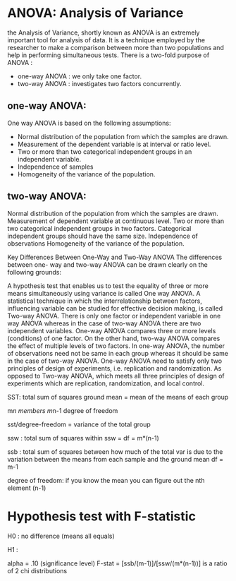 

# ANOVA: Analysis of Variance 

the Analysis of Variance, shortly known as ANOVA is an extremely important tool for analysis of data. It is a technique employed by the researcher to make a comparison between more than two populations and help in performing simultaneous tests. There is a two-fold purpose of ANOVA :
* one-way ANOVA : we only take one factor.
* two-way ANOVA : investigates two factors concurrently. 

## one-way ANOVA:
One way ANOVA is based on the following assumptions:
- Normal distribution of the population from which the samples are drawn.
- Measurement of the dependent variable is at interval or ratio level.
- Two or more than two categorical independent groups in an independent variable.
- Independence of samples
- Homogeneity of the variance of the population.

## two-way ANOVA:
Normal distribution of the population from which the samples are drawn.
Measurement of dependent variable at continuous level.
Two or more than two categorical independent groups in two factors.
Categorical independent groups should have the same size.
Independence of observations
Homogeneity of the variance of the population.

Key Differences Between One-Way and Two-Way ANOVA
The differences between one- way and two-way ANOVA can be drawn clearly on the following grounds:

A hypothesis test that enables us to test the equality of three or more means simultaneously using variance is called One way ANOVA. A statistical technique in which the interrelationship between factors, influencing variable can be studied for effective decision making, is called Two-way ANOVA.
There is only one factor or independent variable in one way ANOVA whereas in the case of two-way ANOVA there are two independent variables.
One-way ANOVA compares three or more levels (conditions) of one factor. On the other hand, two-way ANOVA compares the effect of multiple levels of two factors.
In one-way ANOVA, the number of observations need not be same in each group whereas it should be same in the case of two-way ANOVA.
One-way ANOVA need to satisfy only two principles of design of experiments, i.e. replication and randomization. As opposed to Two-way ANOVA, which meets all three principles of design of experiments which are replication, randomization, and local control.


SST: total sum of squares
ground mean = mean of the means of each group

m*n members
m*n-1 degree of freedom

sst/degree-freedom = variance of the total group 

ssw : total sum of squares within
ssw = 
df = m*(n-1)

ssb :  total sum of squares between 
how much of the total var is due to the variation between the means from each sample and the ground mean
df = m-1

degree of freedom: if you know the mean you can figure out the nth element (n-1)


# Hypothesis test with F-statistic

H0 : no difference (means all equals)

H1 : 

alpha = .10 (significance level)
F-stat = [ssb/(m-1)]/[ssw/(m*(n-1))]
is a ratio of 2 chi distributions
